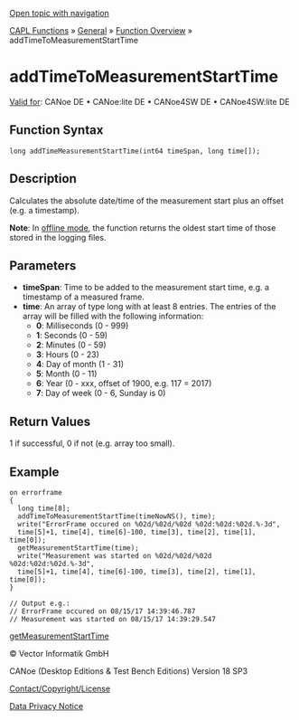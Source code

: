 [Open topic with navigation](../../../../../CANoeDEFamily.htm#Topics/CAPLFunctions/Other/Functions/CAPLfunctionAddTimeToMeasurementStartTime.md)

[CAPL Functions](../../CAPLfunctions.md) » [General](../CAPLGeneralStartPage.md) » [Function Overview](../CAPLfunctionsGeneralOverview.md) » addTimeToMeasurementStartTime

# addTimeToMeasurementStartTime

[Valid for](../../../Shared/FeatureAvailability.md): CANoe DE • CANoe:lite DE • CANoe4SW DE • CANoe4SW:lite DE

## Function Syntax

```plaintext
long addTimeMeasurementStartTime(int64 timeSpan, long time[]);
```

## Description

Calculates the absolute date/time of the measurement start plus an offset (e.g. a timestamp).

**Note**: In [offline mode](../../../CANoeCANalyzer/Windows/MeasurementSetup/MeasurementSetupWindowOfflineMode.md), the function returns the oldest start time of those stored in the logging files.

## Parameters

- **timeSpan**: Time to be added to the measurement start time, e.g. a timestamp of a measured frame.
- **time**: An array of type long with at least 8 entries. The entries of the array will be filled with the following information:
  - **0**: Milliseconds (0 - 999)
  - **1**: Seconds (0 - 59)
  - **2**: Minutes (0 - 59)
  - **3**: Hours (0 - 23)
  - **4**: Day of month (1 - 31)
  - **5**: Month (0 - 11)
  - **6**: Year (0 - xxx, offset of 1900, e.g. 117 = 2017)
  - **7**: Day of week (0 - 6, Sunday is 0)

## Return Values

1 if successful, 0 if not (e.g. array too small).

## Example

```plaintext
on errorframe
{
  long time[8];
  addTimeToMeasurementStartTime(timeNowNS(), time);
  write("ErrorFrame occured on %02d/%02d/%02d %02d:%02d:%02d.%-3d",
  time[5]+1, time[4], time[6]-100, time[3], time[2], time[1], time[0]);
  getMeasurementStartTime(time);
  write("Measurement was started on %02d/%02d/%02d %02d:%02d:%02d.%-3d",
  time[5]+1, time[4], time[6]-100, time[3], time[2], time[1], time[0]);
}

// Output e.g.:
// ErrorFrame occured on 08/15/17 14:39:46.787
// Measurement was started on 08/15/17 14:39:29.547
```

[getMeasurementStartTime](CAPLfunctionGetMeasurementStartTime.md)

© Vector Informatik GmbH

CANoe (Desktop Editions & Test Bench Editions) Version 18 SP3

[Contact/Copyright/License](../../../Shared/ContactCopyrightLicense.md)

[Data Privacy Notice](https://www.vector.com/int/en/company/get-info/privacy-policy/)